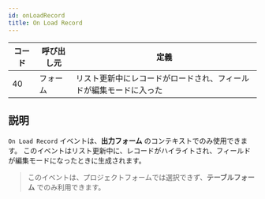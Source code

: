 ```yaml
---
id: onLoadRecord
title: On Load Record
---
```


| コード | 呼び出し元 | 定義                                |
| --- | ----- | --------------------------------- |
| 40  | フォーム  | リスト更新中にレコードがロードされ、フィールドが編集モードに入った |


## 説明

`On Load Record` イベントは、**出力フォーム** のコンテキストでのみ使用できます。 このイベントはリスト更新中に、レコードがハイライトされ、フィールドが編集モードになったときに生成されます。

> このイベントは、プロジェクトフォームでは選択できず、**テーブルフォーム** でのみ利用できます。



